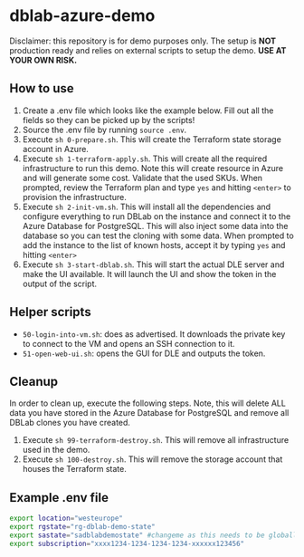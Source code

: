 # dblab-azure-demo

Disclaimer: this repository is for demo purposes only.
The setup is **NOT** production ready and relies on external scripts to setup the demo. 
**USE AT YOUR OWN RISK.**

## How to use

1. Create a .env file which looks like the example below. Fill out all the fields so they can be picked up by the scripts!
1. Source the .env file by running `source .env`. 
1. Execute `sh 0-prepare.sh`. This will create the Terraform state storage account in Azure.
1. Execute `sh 1-terraform-apply.sh`. This will create all the required infrastructure to run this demo. Note this will create resource in Azure and will generate some cost. Validate that the used SKUs. When prompted, review the Terraform plan and type `yes` and hitting `<enter>` to provision the infrastructure.
1. Execute `sh 2-init-vm.sh`. This will install all the dependencies and configure everything to run DBLab on the instance and connect it to the Azure Database for PostgreSQL. This will also inject some data into the database so you can test the cloning with some data. When prompted to add the instance to the list of known hosts, accept it by typing `yes` and hitting `<enter>`
1. Execute `sh 3-start-dblab.sh`. This will start the actual DLE server and make the UI available. It will launch the UI and show the token in the output of the script.

## Helper scripts

- `50-login-into-vm.sh`: does as advertised. It downloads the private key to connect to the VM and opens an SSH connection to it.
- `51-open-web-ui.sh`: opens the GUI for DLE and outputs the token.

## Cleanup
In order to clean up, execute the following steps. 
Note, this will delete ALL data you have stored in the Azure Database for PostgreSQL and remove all DBLab clones you have created.

1. Execute `sh 99-terraform-destroy.sh`. This will remove all infrastructure used in the demo.
1. Execute `sh 100-destroy.sh`. This will remove the storage account that houses the Terraform state.

## Example .env file

```bash
export location="westeurope"
export rgstate="rg-dblab-demo-state"
export sastate="sadblabdemostate" #changeme as this needs to be globally unique ;)
export subscription="xxxx1234-1234-1234-1234-xxxxxx123456"
```